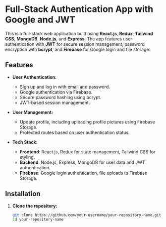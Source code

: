 # Full-Stack Authentication App with Google and JWT

This is a full-stack web application built using **React.js**, **Redux**, **Tailwind CSS**, **MongoDB**, **Node.js**, and **Express**. The app features user authentication with **JWT** for secure session management, password encryption with **bcrypt**, and **Firebase** for Google login and file storage.

## Features

- **User Authentication:**
  - Sign up and log in with email and password.
  - Google authentication via Firebase.
  - Secure password hashing using bcrypt.
  - JWT-based session management.

- **User Management:**
  - Update profile, including uploading profile pictures using Firebase Storage.
  - Protected routes based on user authentication status.

- **Tech Stack:**
  - **Frontend**: React.js, Redux for state management, Tailwind CSS for styling.
  - **Backend**: Node.js, Express, MongoDB for user data and JWT authentication.
  - **Firebase**: Google login authentication, file uploads to Firebase Storage.

## Installation

1. **Clone the repository:**

   ```bash
   git clone https://github.com/your-username/your-repository-name.git
   cd your-repository-name
